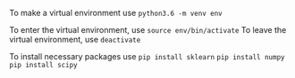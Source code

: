 To make a virtual environment use `python3.6 -m venv env`

To enter the virtual environment, use `source env/bin/activate`
To leave the virtual environment, use `deactivate`

To install necessary packages use
`pip install sklearn`
`pip install numpy`
`pip install scipy`

